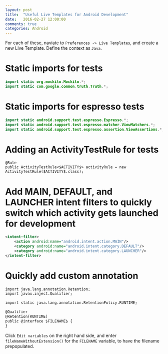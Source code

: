 ```yaml
---
layout: post
title:  "Useful Live Templates for Android Development"
date:   2016-02-27 12:00:00
comments: true
categories: Android
---
```


For each of these, naviate to `Preferences -> Live Templates`, and create a new Live Template. Define the context as `Java`.

# Static imports for tests

```java
import static org.mockito.Mockito.*;
import static com.google.common.truth.Truth.*;
```

# Static imports for espresso tests

```java
import static android.support.test.espresso.Espresso.*;
import static android.support.test.espresso.matcher.ViewMatchers.*;
import static android.support.test.espresso.assertion.ViewAssertions.*;
```

# Adding an ActivityTestRule for tests

```
@Rule
public ActivityTestRule<$ACTIVITY$> activityRule = new ActivityTestRule($ACTIVITY$.class);
```

# Add MAIN, DEFAULT, and LAUNCHER intent filters to quickly switch which activity gets launched for development

```xml
<intent-filter>
    <action android:name="android.intent.action.MAIN"/>
    <category android:name="android.intent.category.DEFAULT"/>
    <category android:name="android.intent.category.LAUNCHER"/>
</intent-filter>
```

# Quickly add custom annotation

```xml
import java.lang.annotation.Retention;
import javax.inject.Qualifier;

import static java.lang.annotation.RetentionPolicy.RUNTIME;

@Qualifier
@Retention(RUNTIME)
public @interface $FILENAME$ {
}
```

Click `Edit variables` on the right hand side, and enter `fileNameWithoutExtension()` for the `FILENAME` variable, to have the filename prepopulated.
